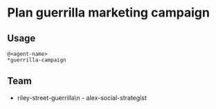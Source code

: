 # Plan guerrilla marketing campaign

## Usage
```
@<agent-name>
*guerrilla-campaign
```

## Team
  - riley-street-guerrilla\n  - alex-social-strategist

